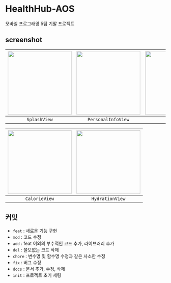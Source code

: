 # HealthHub-AOS
모바일 프로그래밍 5팀 기말 프로젝트

## screenshot

| <img width="200" src="https://github.com/Moblie-Programming-5-Health-Hub/HealthHub-AOS/assets/61531386/0b3fb1b9-af36-4e4f-bfa3-205b24b7a54a"/> | <img width="200" src="https://github.com/Moblie-Programming-5-Health-Hub/HealthHub-AOS/assets/61531386/7325af44-9b1d-45ab-bbb7-d632717a1c0e"/> | <img width="200" src="https://github.com/Moblie-Programming-5-Health-Hub/HealthHub-AOS/assets/61531386/7b4ad0c9-3628-42ef-96fb-4ef9defd657c"/> | <img width="200" src="https://github.com/Moblie-Programming-5-Health-Hub/HealthHub-AOS/assets/61531386/ce724ec9-55dc-4eaf-ba98-fd08ddd6a860"/> | 
| :---: | :---: | :---: |:------------------------------------------------------------------------------------------------------------------------------:|
|`SplashView`|`PersonalInfoView`|`HomeView`|                                                        `WorkoutDetailView`                                                        |

| <img width="200" src="https://github.com/Moblie-Programming-5-Health-Hub/HealthHub-AOS/assets/61531386/6e0e222d-b5e4-4ce9-9107-feff1b8abbcf"/> | <img width="200" src="https://github.com/Moblie-Programming-5-Health-Hub/HealthHub-AOS/assets/61531386/27a4be85-1397-4562-9736-1872540d6fcc"/> | 
| :---: | :---: |
|`CalorieView`|`HydrationView`|

## 커밋 

- `feat` : 새로운 기능 구현
- `mod` : 코드 수정
- `add` : feat 이외의 부수적인 코드 추가, 라이브러리 추가
- `del` : 쓸모없는 코드 삭제
- `chore` : 변수명 및 함수명 수정과 같은 사소한 수정
- `fix` : 버그 수정
- `docs` : 문서 추가, 수정, 삭제
- `init` : 프로젝트 초기 세팅
